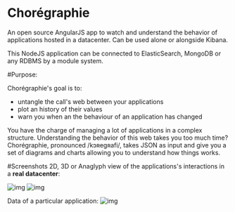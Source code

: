Chorégraphie
============

An open source AngularJS app to watch and understand the behavior of applications hosted in a datacenter. Can be used alone or alongside Kibana.

This NodeJS application can be connected to ElasticSearch, MongoDB or any RDBMS by a module system.

#Purpose:

Chorégraphie's goal is to:

-  untangle the call's web between your applications
-  plot an history of their values
-  warn you when an the behaviour of an application has changed

You have the charge of managing a lot of applications in a complex structure. Understanding the behavior of this web takes you too much time? Chorégraphie, pronounced /kɔʀegʀafi/, takes JSON as input and give you a set of diagrams and charts allowing you to understand how things works.

#Screenshots
2D, 3D or Anaglyph view of the applications's interactions in a **real datacenter**:

![img](https://raw.github.com/ggeoffrey/Choregraphie/master/readme/callTree.png)
![img](https://raw.github.com/ggeoffrey/Choregraphie/master/readme/callTree3D.png)

Data of a particular application:
![img](https://raw.github.com/ggeoffrey/Choregraphie/master/readme/history.png)

